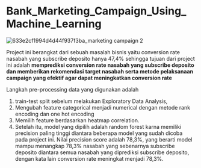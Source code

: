 # Bank_Marketing_Campaign_Using_Machine_Learning
![633e2cf1994d4d44f937f3ba_marketing campaign 2](https://github.com/Makrufkasr/Bank_Marketing_Campaign_Using_Machine_Learning/assets/109516688/7a3de546-6c5c-40f0-8b51-63b4cc0ec04e)

Project ini berangkat dari sebuah masalah bisnis yaitu conversion rate nasabah yang subscribe deposito hanya 47,4% sehingga tujuan dari project ini adalah **memprediksi conversion rate nasabah yang subscribe deposito dan memberikan rekomendasi target nasabah serta metode pelaksanaan campaign yang efektif agar dapat meningkatkan conversion rate**

Langkah pre-processing data yang digunakan adalah
1. train-test split sebelum melakukan Exploratory Data Analysis,
2. Mengubah feature categorical menjadi numerical dengan metode rank encoding dan one hot encoding 
3. Memilih feature berdasarkan heatmap correlation. 
4. Setelah itu, model yang dipilih adalah random forest karna memiliki precision paling tinggi diantara beberapa model yang sudah dicoba pada project ini. Nilai precision score adalah 78,3%, yang berarti model mampu menangkap 78,3% nasabah yang sebenarnya subscribe deposito diantara semua nasabah yang diprediksi subscribe deposito, dengan kata lain conversion rate meningkat menjadi 78,3%. 
